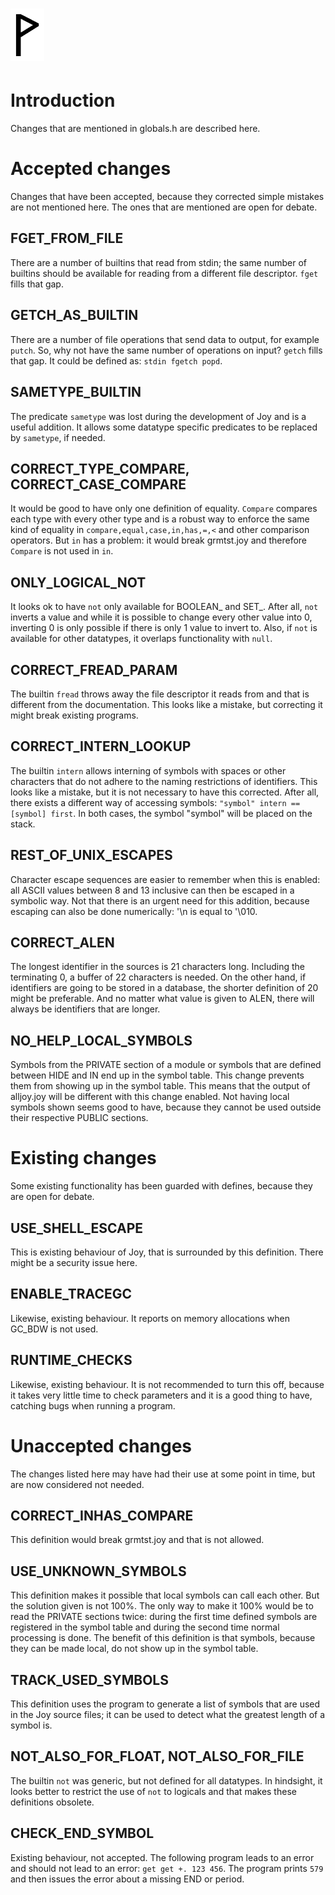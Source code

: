  ![](Wynn.PNG)
======================

Introduction
============

Changes that are mentioned in globals.h are described here.

Accepted changes
================

Changes that have been accepted, because they corrected simple mistakes are not
mentioned here. The ones that are mentioned are open for debate.

FGET_FROM_FILE
--------------

There are a number of builtins that read from stdin; the same number of builtins
should be available for reading from a different file descriptor. `fget` fills
that gap.

GETCH_AS_BUILTIN
----------------

There are a number of file operations that send data to output, for example `putch`.
So, why not have the same number of operations on input? `getch` fills that gap.
It could be defined as: `stdin fgetch popd`.

SAMETYPE_BUILTIN
----------------

The predicate `sametype` was lost during the development of Joy and is a useful
addition. It allows some datatype specific predicates to be replaced by `sametype`,
if needed.

CORRECT_TYPE_COMPARE, CORRECT_CASE_COMPARE
------------------------------------------

It would be good to have only one definition of equality. `Compare` compares each
type with every other type and is a robust way to enforce the same kind of equality
in `compare,equal,case,in,has,=,<` and other comparison operators. But `in` has
a problem: it would break grmtst.joy and therefore `Compare` is not used in `in`.

ONLY_LOGICAL_NOT
----------------

It looks ok to have `not` only available for BOOLEAN_ and SET_. After all, `not`
inverts a value and while it is possible to change every other value into 0,
inverting 0 is only possible if there is only 1 value to invert to. Also, if `not`
is available for other datatypes, it overlaps functionality with `null`.

CORRECT_FREAD_PARAM
-------------------

The builtin `fread` throws away the file descriptor it reads from and that is different
from the documentation. This looks like a mistake, but correcting it might break
existing programs.

CORRECT_INTERN_LOOKUP
---------------------

The builtin `intern` allows interning of symbols with spaces or other characters that
do not adhere to the naming restrictions of identifiers. This looks like a mistake,
but it is not necessary to have this corrected. After all, there exists a different way
of accessing symbols: `"symbol" intern == [symbol] first`. In both cases, the symbol
"symbol" will be placed on the stack.

REST_OF_UNIX_ESCAPES
--------------------

Character escape sequences are easier to remember when this is enabled: all ASCII
values between 8 and 13 inclusive can then be escaped in a symbolic way. Not that there
is an urgent need for this addition, because escaping can also be done numerically:
'\n is equal to '\010.

CORRECT_ALEN
------------

The longest identifier in the sources is 21 characters long. Including the terminating
0, a buffer of 22 characters is needed. On the other hand, if identifiers are going
to be stored in a database, the shorter definition of 20 might be preferable.  And no
matter what value is given to ALEN, there will always be identifiers that are longer.

NO_HELP_LOCAL_SYMBOLS
---------------------

Symbols from the PRIVATE section of a module or symbols that are defined between HIDE
and IN end up in the symbol table. This change prevents them from showing up in the
symbol table. This means that the output of alljoy.joy will be different with this
change enabled. Not having local symbols shown seems good to have, because they cannot
be used outside their respective PUBLIC sections.

Existing changes
================

Some existing functionality has been guarded with defines, because they are open for
debate.

USE_SHELL_ESCAPE
----------------

This is existing behaviour of Joy, that is surrounded by this definition. There might
be a security issue here.

ENABLE_TRACEGC
--------------

Likewise, existing behaviour. It reports on memory allocations when GC_BDW is not used.

RUNTIME_CHECKS
--------------

Likewise, existing behaviour. It is not recommended to turn this off, because it takes
very little time to check parameters and it is a good thing to have, catching bugs when
running a program.

Unaccepted changes
==================

The changes listed here may have had their use at some point in time, but are now
considered not needed.

CORRECT_INHAS_COMPARE
---------------------

This definition would break grmtst.joy and that is not allowed.

USE_UNKNOWN_SYMBOLS
-------------------

This definition makes it possible that local symbols can call each other. But the
solution given is not 100%. The only way to make it 100% would be to read the PRIVATE
sections twice: during the first time defined symbols are registered in the symbol table
and during the second time normal processing is done. The benefit of this definition is
that symbols, because they can be made local, do not show up in the symbol table.

TRACK_USED_SYMBOLS
------------------

This definition uses the program to generate a list of symbols that are used in the
Joy source files; it can be used to detect what the greatest length of a symbol is.

NOT_ALSO_FOR_FLOAT, NOT_ALSO_FOR_FILE
-------------------------------------

The builtin `not` was generic, but not defined for all datatypes. In hindsight,
it looks better to restrict the use of `not` to logicals and that makes these
definitions obsolete.

CHECK_END_SYMBOL
----------------

Existing behaviour, not accepted. The following program leads to an error and should
not lead to an error: `get get +. 123 456`. The program prints `579` and then issues
the error about a missing END or period.
